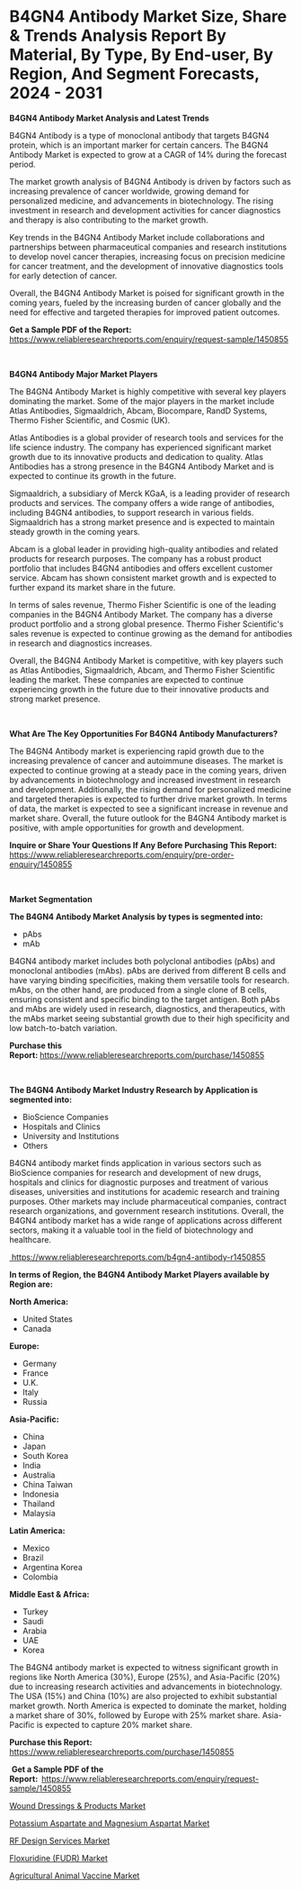 <p><h1>B4GN4 Antibody Market Size, Share & Trends Analysis Report By Material, By Type, By End-user, By Region, And Segment Forecasts, 2024 - 2031</h1></p><p><strong>B4GN4 Antibody Market Analysis and Latest Trends</strong></p>
<p><p>B4GN4 Antibody is a type of monoclonal antibody that targets B4GN4 protein, which is an important marker for certain cancers. The B4GN4 Antibody Market is expected to grow at a CAGR of 14% during the forecast period. </p><p>The market growth analysis of B4GN4 Antibody is driven by factors such as increasing prevalence of cancer worldwide, growing demand for personalized medicine, and advancements in biotechnology. The rising investment in research and development activities for cancer diagnostics and therapy is also contributing to the market growth.</p><p>Key trends in the B4GN4 Antibody Market include collaborations and partnerships between pharmaceutical companies and research institutions to develop novel cancer therapies, increasing focus on precision medicine for cancer treatment, and the development of innovative diagnostics tools for early detection of cancer.</p><p>Overall, the B4GN4 Antibody Market is poised for significant growth in the coming years, fueled by the increasing burden of cancer globally and the need for effective and targeted therapies for improved patient outcomes.</p></p>
<p><strong>Get a Sample PDF of the Report:&nbsp;</strong> <a href="https://www.reliableresearchreports.com/enquiry/request-sample/1450855">https://www.reliableresearchreports.com/enquiry/request-sample/1450855</a></p>
<p>&nbsp;</p>
<p><strong>B4GN4 Antibody Major Market Players</strong></p>
<p><p>The B4GN4 Antibody Market is highly competitive with several key players dominating the market. Some of the major players in the market include Atlas Antibodies, Sigmaaldrich, Abcam, Biocompare, RandD Systems, Thermo Fisher Scientific, and Cosmic (UK).</p><p>Atlas Antibodies is a global provider of research tools and services for the life science industry. The company has experienced significant market growth due to its innovative products and dedication to quality. Atlas Antibodies has a strong presence in the B4GN4 Antibody Market and is expected to continue its growth in the future.</p><p>Sigmaaldrich, a subsidiary of Merck KGaA, is a leading provider of research products and services. The company offers a wide range of antibodies, including B4GN4 antibodies, to support research in various fields. Sigmaaldrich has a strong market presence and is expected to maintain steady growth in the coming years.</p><p>Abcam is a global leader in providing high-quality antibodies and related products for research purposes. The company has a robust product portfolio that includes B4GN4 antibodies and offers excellent customer service. Abcam has shown consistent market growth and is expected to further expand its market share in the future.</p><p>In terms of sales revenue, Thermo Fisher Scientific is one of the leading companies in the B4GN4 Antibody Market. The company has a diverse product portfolio and a strong global presence. Thermo Fisher Scientific's sales revenue is expected to continue growing as the demand for antibodies in research and diagnostics increases.</p><p>Overall, the B4GN4 Antibody Market is competitive, with key players such as Atlas Antibodies, Sigmaaldrich, Abcam, and Thermo Fisher Scientific leading the market. These companies are expected to continue experiencing growth in the future due to their innovative products and strong market presence.</p></p>
<p>&nbsp;</p>
<p><strong>What Are The Key Opportunities For B4GN4 Antibody Manufacturers?</strong></p>
<p><p>The B4GN4 Antibody market is experiencing rapid growth due to the increasing prevalence of cancer and autoimmune diseases. The market is expected to continue growing at a steady pace in the coming years, driven by advancements in biotechnology and increased investment in research and development. Additionally, the rising demand for personalized medicine and targeted therapies is expected to further drive market growth. In terms of data, the market is expected to see a significant increase in revenue and market share. Overall, the future outlook for the B4GN4 Antibody market is positive, with ample opportunities for growth and development.</p></p>
<p><strong>Inquire or Share Your Questions If Any Before Purchasing This Report:</strong> <a href="https://www.reliableresearchreports.com/enquiry/pre-order-enquiry/1450855">https://www.reliableresearchreports.com/enquiry/pre-order-enquiry/1450855</a></p>
<p>&nbsp;</p>
<p><strong>Market Segmentation</strong></p>
<p><strong>The B4GN4 Antibody Market Analysis by types is segmented into:</strong></p>
<p><ul><li>pAbs</li><li>mAb</li></ul></p>
<p><p>B4GN4 antibody market includes both polyclonal antibodies (pAbs) and monoclonal antibodies (mAbs). pAbs are derived from different B cells and have varying binding specificities, making them versatile tools for research. mAbs, on the other hand, are produced from a single clone of B cells, ensuring consistent and specific binding to the target antigen. Both pAbs and mAbs are widely used in research, diagnostics, and therapeutics, with the mAbs market seeing substantial growth due to their high specificity and low batch-to-batch variation.</p></p>
<p><strong>Purchase this Report:&nbsp;</strong><a href="https://www.reliableresearchreports.com/purchase/1450855">https://www.reliableresearchreports.com/purchase/1450855</a></p>
<p>&nbsp;</p>
<p><strong>The B4GN4 Antibody Market Industry Research by Application is segmented into:</strong></p>
<p><ul><li>BioScience Companies</li><li>Hospitals and Clinics</li><li>University and Institutions</li><li>Others</li></ul></p>
<p><p>B4GN4 antibody market finds application in various sectors such as BioScience companies for research and development of new drugs, hospitals and clinics for diagnostic purposes and treatment of various diseases, universities and institutions for academic research and training purposes. Other markets may include pharmaceutical companies, contract research organizations, and government research institutions. Overall, the B4GN4 antibody market has a wide range of applications across different sectors, making it a valuable tool in the field of biotechnology and healthcare.</p></p>
<p><a href="https://www.reliableresearchreports.com/b4gn4-antibody-r1450855">&nbsp;https://www.reliableresearchreports.com/b4gn4-antibody-r1450855</a></p>
<p><strong>In terms of Region, the B4GN4 Antibody Market Players available by Region are:</strong></p>
<p>
    <p> <strong> North America: </strong>
        <ul>
            <li>United States</li>
            <li>Canada</li>
        </ul>
        </p> 
    <p> <strong> Europe: </strong>
        <ul>
            <li>Germany</li>
            <li>France</li>
            <li>U.K.</li>
            <li>Italy</li>
            <li>Russia</li>
        </ul>
        </p> 
    <p> <strong> Asia-Pacific: </strong>
        <ul>
            <li>China</li>
            <li>Japan</li>
            <li>South Korea</li>
            <li>India</li>
            <li>Australia</li>
            <li>China Taiwan</li>
            <li>Indonesia</li>
            <li>Thailand</li>
            <li>Malaysia</li>
        </ul>
        </p> 
    <p> <strong> Latin America: </strong>
        <ul>
            <li>Mexico</li>
            <li>Brazil</li>
            <li>Argentina Korea</li>
            <li>Colombia</li>
        </ul>
        </p> 
    <p> <strong> Middle East & Africa: </strong>
        <ul>
            <li>Turkey</li>
            <li>Saudi</li>
            <li>Arabia</li>
            <li>UAE</li>
            <li>Korea</li>
        </ul>
    </p>
    </p>
<p><p>The B4GN4 antibody market is expected to witness significant growth in regions like North America (30%), Europe (25%), and Asia-Pacific (20%) due to increasing research activities and advancements in biotechnology. The USA (15%) and China (10%) are also projected to exhibit substantial market growth. North America is expected to dominate the market, holding a market share of 30%, followed by Europe with 25% market share. Asia-Pacific is expected to capture 20% market share.</p></p>
<p><strong>Purchase this Report: </strong><a href="https://www.reliableresearchreports.com/purchase/1450855">https://www.reliableresearchreports.com/purchase/1450855</a></p>
<p>&nbsp;<strong>Get a Sample PDF of the Report:&nbsp;&nbsp;</strong><a href="https://www.reliableresearchreports.com/enquiry/request-sample/1450855">https://www.reliableresearchreports.com/enquiry/request-sample/1450855</a></p>
<p><strong></strong></p>
<p><p><a href="https://github.com/mdinislamsheik/Market-Research-Report-List-1/blob/main/wound-dressings-products-market.md">Wound Dressings & Products Market</a></p><p><a href="https://github.com/prosalinda88/Market-Research-Report-List-6/blob/main/potassium-aspartate-and-magnesium-aspartat-market.md">Potassium Aspartate and Magnesium Aspartat Market</a></p><p><a href="https://www.linkedin.com/pulse/rf-design-services-market-share-analysis-growth-trends-vqlmc?trackingId=neohnhpKTmK0cu79n3%2FxwQ%3D%3D">RF Design Services Market</a></p><p><a href="https://github.com/globismark/Market-Research-Report-List-5/blob/main/floxuridine-fudr-market.md">Floxuridine (FUDR) Market</a></p><p><a href="https://github.com/NorbertYates/Market-Research-Report-List-6/blob/main/agricultural-animal-vaccine-market.md">Agricultural Animal Vaccine Market</a></p></p>